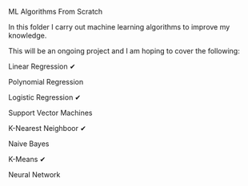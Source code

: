ML Algorithms From Scratch

In this folder I carry out machine learning algorithms to improve my knowledge.

This will be an ongoing project and I am hoping to cover the following:

Linear Regression ✔

Polynomial Regression

Logistic Regression ✔

Support Vector Machines 

K-Nearest Neighboor ✔

Naive Bayes

K-Means ✔

Neural Network 
